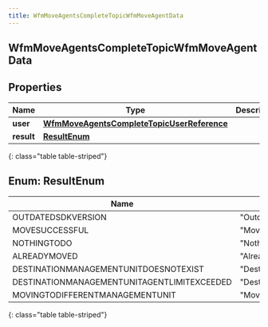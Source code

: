 ```yaml
---
title: WfmMoveAgentsCompleteTopicWfmMoveAgentData
---
```

## WfmMoveAgentsCompleteTopicWfmMoveAgentData


## Properties

| Name | Type | Description | Notes |
| ------------ | ------------- | ------------- | ------------- |
| **user** | [**WfmMoveAgentsCompleteTopicUserReference**](WfmMoveAgentsCompleteTopicUserReference.html) |  |  [optional] |
| **result** | [**ResultEnum**](#ResultEnum) |  |  [optional] |
{: class="table table-striped"}


<a name="ResultEnum"></a>

## Enum: ResultEnum

| Name | Value |
| ---- | ----- |
| OUTDATEDSDKVERSION | &quot;OutdatedSdkVersion&quot; |
| MOVESUCCESSFUL | &quot;MoveSuccessful&quot; |
| NOTHINGTODO | &quot;NothingToDo&quot; |
| ALREADYMOVED | &quot;AlreadyMoved&quot; |
| DESTINATIONMANAGEMENTUNITDOESNOTEXIST | &quot;DestinationManagementUnitDoesNotExist&quot; |
| DESTINATIONMANAGEMENTUNITAGENTLIMITEXCEEDED | &quot;DestinationManagementUnitAgentLimitExceeded&quot; |
| MOVINGTODIFFERENTMANAGEMENTUNIT | &quot;MovingToDifferentManagementUnit&quot; |
{: class="table table-striped"}




